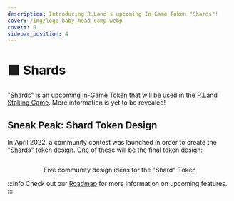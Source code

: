 ```yaml
---
description: Introducing R.Land's upcoming In-Game Token "Shards"!
cover: /img/logo_baby_head_comp.webp
coverY: 0
sidebar_position: 4
---
```


# 🟪 Shards

"Shards" is an upcoming In-Game Token that will be used in the R.Land [Staking Game](/upcoming-features/r.land-staking-game). More information is yet to be revealed!

## Sneak Peak: Shard Token Design

In April 2022, a community contest was launched in order to create the "Shards" token design. One of these will be the final token design:

<center><img src="/img/2022-11-07_15_41_22-spaces_FmS9b8Kbddmm1EFEIZ2J_uploads_CRVwAUZWhx5ynwBhxlJI_Comp_1_1.gif_(1920×1080.png" alt="" /><figcaption><p>Five community design ideas for the "Shard"-Token</p></figcaption></center>

:::info
Check out our [Roadmap](/upcoming-features/roadmap) for more information on upcoming features.
:::
